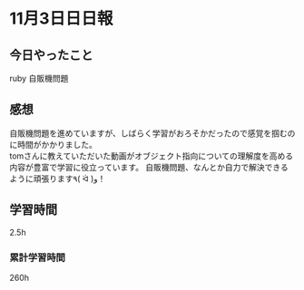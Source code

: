 #  11月3日日日報
##  今日やったこと
ruby 自販機問題
##  感想
 自販機問題を進めていますが、しばらく学習がおろそかだったので感覚を掴むのに時間がかかりました。
<br>
tomさんに教えていただいた動画がオブジェクト指向についての理解度を高める内容が豊富で学習に役立っています。
自販機問題、なんとか自力で解決できるように頑張ります٩( ᐛ )و！

##  学習時間
2.5h
###  累計学習時間
260h
